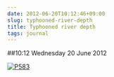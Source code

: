 ```yaml
---
date: 2012-06-20T10:12:46+09:00
slug: typhooned-river-depth
title: Typhooned river depth
tags: journal
---
```


##10:12 Wednesday 20 June 2012

[![P583](http://getfile5.posterous.com/getfile/files.posterous.com/thunderrabbit/jthHsyGanciwvbwGjloaBcuzGzHqqvCyqbHmIrsBpufhskoovHbbvfbGCAyD/p583.jpg.scaled500.jpg)](http://getfile3.posterous.com/getfile/files.posterous.com/thunderrabbit/jthHsyGanciwvbwGjloaBcuzGzHqqvCyqbHmIrsBpufhskoovHbbvfbGCAyD/p583.jpg.scaled1000.jpg)
